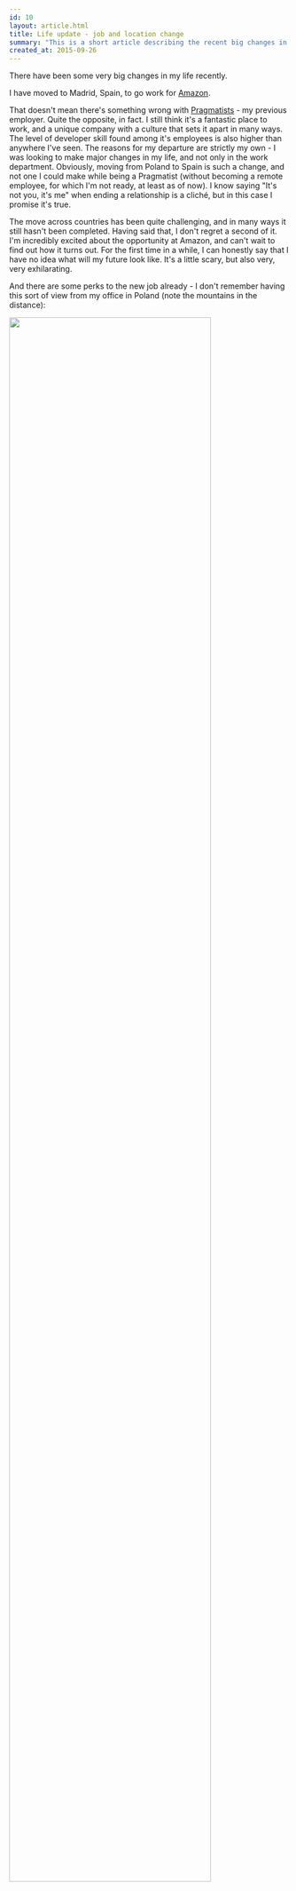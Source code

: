 ```yaml
---
id: 10
layout: article.html
title: Life update - job and location change
summary: "This is a short article describing the recent big changes in my life."
created_at: 2015-09-26
---
```


There have been some very big changes in my life recently.

I have moved to Madrid, Spain, to go work for [Amazon](http://amazom.com).

That doesn't mean there's something wrong with [Pragmatists](http://pragmatists.pl) - my previous employer. Quite the opposite, in fact. I still think it's a fantastic place to work, and a unique company with a culture that sets it apart in many ways. The level of developer skill found among it's employees is also higher than anywhere I've seen. The reasons for my departure are strictly my own - I was looking to make major changes in my life, and not only in the work department. Obviously, moving from Poland to Spain is such a change, and not one I could make while being a Pragmatist (without becoming a remote employee, for which I'm not ready, at least as of now). I know saying "It's not you, it's me" when ending a relationship is a cliché, but in this case I promise it's true.

The move across countries has been quite challenging, and in many ways it still hasn't been completed. Having said that, I don't regret a second of it. I'm incredibly excited about the opportunity at Amazon, and can't wait to find out how it turns out. For the first time in a while, I can honestly say that I have no idea what will my future look like. It's a little scary, but also very, very exhilarating.

And there are some perks to the new job already - I don't remember having this sort of view from my office in Poland (note the mountains in the distance):

<img src="/assets/madrid_office_view.jpg" style="width: 85%; height: 85%">
